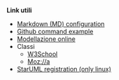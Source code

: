 **Link utili**
- [Markdown (MD) configuration](https://www.markdownguide.org/basic-syntax/#images-1)
- [Github command example](https://dzone.com/articles/top-20-git-commands-with-examples)
- [Modellazione online](lucidchart.com)
- Classi
  - [W3School](https://www.w3schools.com/js/js_classes.asp)
  - [Moz://a](https://developer.mozilla.org/it/docs/Web/JavaScript/Reference/Classes)
- [StarUML registration (only linux)](https://gist.github.com/trandaison/40b1d83618ae8e3d2da59df8c395093a)